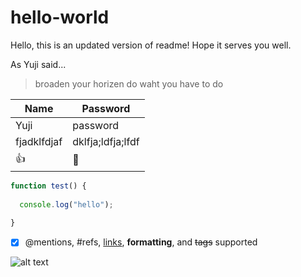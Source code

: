 # hello-world

Hello, this is an updated version of readme! Hope it serves you well.

As Yuji said...

> broaden your horizen
> do waht you have to do

Name | Password
-- | --
Yuji | password
fjadklfdjaf |  dklfja;ldfja;lfdf
:+1: | :camel:


```javascript
function test() {
   
  console.log("hello");  
  
}
```

- [x] @mentions, #refs, [links](https://www.google.com), **formatting**, and <del>tags</del> supported

![alt text](https://user-images.githubusercontent.com/23157923/30140263-569320b6-93ae-11e7-8933-08ec31440bb7.PNG)
